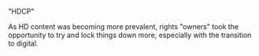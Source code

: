 "HDCP"

As HD content was becoming more prevalent, rights "owners" took the opportunity to try and lock things down more, especially with the transition to digital.
